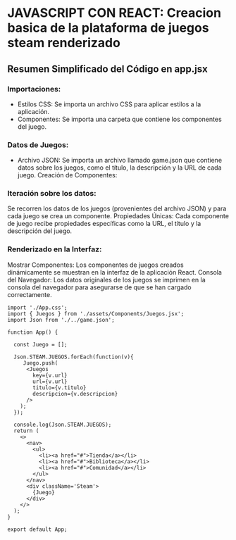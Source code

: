 # JAVASCRIPT CON REACT: Creacion basica de la plataforma de juegos steam renderizado

## Resumen Simplificado del Código en app.jsx
### Importaciones:

- Estilos CSS: Se importa un archivo CSS para aplicar estilos a la aplicación.
- Componentes: Se importa una carpeta que contiene los componentes del juego.
### Datos de Juegos:

- Archivo JSON: Se importa un archivo llamado game.json que contiene datos sobre los juegos, como el título, la descripción y la URL de cada juego.
Creación de Componentes:

### Iteración sobre los datos:
 Se recorren los datos de los juegos (provenientes del archivo JSON) y para cada juego se crea un componente.
Propiedades Únicas: Cada componente de juego recibe propiedades específicas como la URL, el título y la descripción del juego.
### Renderizado en la Interfaz:

Mostrar Componentes: Los componentes de juegos creados dinámicamente se muestran en la interfaz de la aplicación React.
Consola del Navegador: Los datos originales de los juegos se imprimen en la consola del navegador para asegurarse de que se han cargado correctamente.

```
import './App.css';
import { Juegos } from './assets/Components/Juegos.jsx';
import Json from './../game.json';

function App() {

  const Juego = [];

  Json.STEAM.JUEGOS.forEach(function(v){
     Juego.push(
      <Juegos
        key={v.url} 
        url={v.url}
        titulo={v.titulo}
        descripcion={v.descripcion}
      />
    );
  });

  console.log(Json.STEAM.JUEGOS);
  return (
    <>
      <nav>
        <ul>
          <li><a href="#">Tienda</a></li>
          <li><a href="#">Biblioteca</a></li>
          <li><a href="#">Comunidad</a></li>
        </ul>
      </nav>
      <div className='Steam'>
        {Juego} 
      </div>
    </>
  );
}

export default App;
```